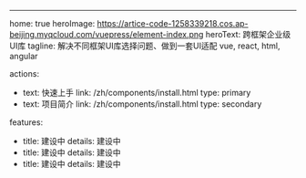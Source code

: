---
home: true
heroImage: https://artice-code-1258339218.cos.ap-beijing.myqcloud.com/vuepress/element-index.png
heroText: 跨框架企业级UI库
tagline: 解决不同框架UI库选择问题、做到一套UI适配 vue, react, html, angular

actions:
  - text: 快速上手
    link: /zh/components/install.html
    type: primary
  - text: 项目简介
    link: /zh/components/install.html
    type: secondary

features:
- title: 建设中
  details: 建设中
- title: 建设中
  details: 建设中
- title: 建设中
  details: 建设中





